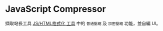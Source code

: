 # JavaScript Compressor

擷取站長工具 [JS/HTML格式化 工具](http://tool.chinaz.com/tools/jsformat.aspx) 中的 `普通壓縮` 及 `加密壓縮` 功能，並自編 UI。